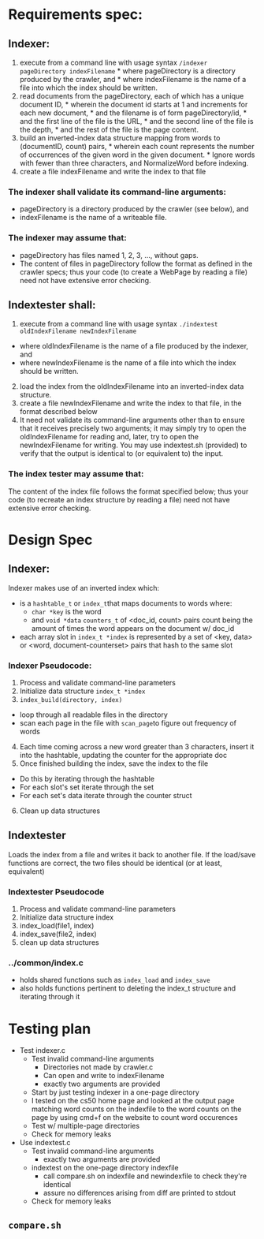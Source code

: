 # Requirements spec:
## Indexer:
  1. execute from a command line with usage syntax
    `/indexer pageDirectory indexFilename`
    * where pageDirectory is a directory produced by the crawler, and
    * where indexFilename is the name of a file into which the index should be written.
  2. read documents from the pageDirectory, each of which has a unique document ID,
    * wherein the document id starts at 1 and increments for each new document,
    * and the filename is of form pageDirectory/id,
    * and the first line of the file is the URL,
    * and the second line of the file is the depth,
    * and the rest of the file is the page content.
  3. build an inverted-index data structure mapping from words to (documentID, count) pairs,
    * wherein each count represents the number of occurrences of the given word in the given document.  * Ignore words with fewer than three characters, and NormalizeWord before indexing.
  4. create a file indexFilename and write the index to that file

### The indexer shall validate its command-line arguments:

* pageDirectory is a directory produced by the crawler (see below), and
* indexFilename is the name of a writeable file.

### The indexer may assume that:

* pageDirectory has files named 1, 2, 3, …, without gaps.
* The content of files in pageDirectory follow the format as defined in the crawler specs; thus your code (to create a WebPage by reading a file) need not have extensive error checking.

## Indextester shall:

1. execute from a command line with usage syntax
  `./indextest oldIndexFilename newIndexFilename`
  * where oldIndexFilename is the name of a file produced by the indexer, and
  * where newIndexFilename is the name of a file into which the index should be written.
2. load the index from the oldIndexFilename into an inverted-index data structure.
3. create a file newIndexFilename and write the index to that file, in the format described below
4. It need not validate its command-line arguments other than to ensure that it receives precisely two            arguments; it may simply try to open the oldIndexFilename for reading and, later, try to open the newIndexFilename for writing. You may use indextest.sh (provided) to verify that the output is identical to (or equivalent to) the input.

### The index tester may assume that:

The content of the index file follows the format specified below; thus your code (to recreate an index structure by reading a file) need not have extensive error checking.

# Design Spec
## Indexer:
Indexer makes use of an inverted index which:
  * is a `hashtable_t` or `index_t`that maps documents to words where:
    * `char *key` is the word
    * and `void *data` `counters_t` of <doc_id, count> pairs
      count being the amount of times the word appears on the document w/ doc_id
  * each array slot in `index_t *index` is represented by a set of <key, data> or
    <word, document-counterset> pairs that hash to the same slot

### Indexer Pseudocode:
1. Process and validate command-line parameters
2. Initialize data structure `index_t *index`
3. `index_build(directory, index)`
  * loop through all readable files in the directory
  * scan each page in the file with `scan_page`to figure out frequency of words
4. Each time coming across a new word greater than 3 characters, insert it into
   the hashtable, updating the counter for the appropriate doc
5. Once finished building the index, save the index to the file
  * Do this by iterating through the hashtable
  * For each slot's set iterate through the set
  * For each set's data iterate through the counter struct
6. Clean up data structures

## Indextester
Loads the index from a file and writes it back to another file. If the load/save
functions are correct, the two files should be identical (or at least, equivalent)

### Indextester Pseudocode
  1. Process and validate command-line parameters
  2. Initialize data structure index
  3. index_load(file1, index)
  4. index_save(file2, index)
  5. clean up data structures

### ../common/index.c
* holds shared functions such as `index_load` and `index_save`
* also holds functions pertinent to deleting the index_t structure and iterating
  through it

# Testing plan
  * Test indexer.c
    * Test invalid command-line arguments
      * Directories not made by crawler.c
      * Can open and write to indexFilename
      * exactly two arguments are provided
    * Start by just testing indexer in a one-page directory
    * I tested on the cs50 home page and looked at the output page matching
      word counts on the indexfile to the word counts on the page by using cmd+f
      on the website to count word occurences
    * Test w/ multiple-page directories
    * Check for memory leaks
  * Use indextest.c
    * Test invalid command-line arguments
      * exactly two arguments are provided
    * indextest on the one-page directory indexfile
      * call compare.sh on indexfile and newindexfile to check they're identical
      * assure no differences arising from diff are printed to stdout
    * Check for memory leaks 

## `compare.sh`
